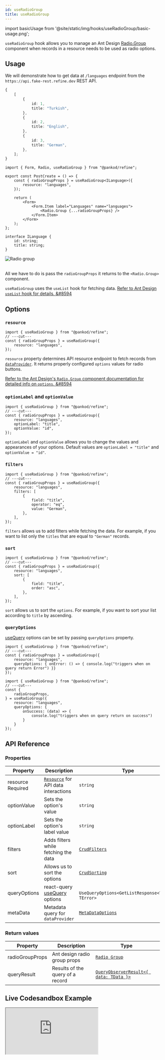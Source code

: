 ```yaml
---
id: useRadioGroup
title: useRadioGroup
---
```


import basicUsage from '@site/static/img/hooks/useRadioGroup/basic-usage.png';

`useRadioGroup` hook allows you to manage an Ant Design [Radio.Group](https://ant.design/components/radio/#components-radio-demo-radiogroup-with-name) component when records in a resource needs to be used as radio options.

## Usage

We will demonstrate how to get data at `/languages` endpoint from the `https://api.fake-rest.refine.dev` REST API.

```ts title="https://api.fake-rest.refine.dev/languages"
{
    [
        {
            id: 1,
            title: "Turkish",
        },
        {
            id: 2,
            title: "English",
        },
        {
            id: 3,
            title: "German",
        },
    ];
}
```

```tsx twoslash title="pages/posts/create.tsx" {3-5, 10}
import { Form, Radio, useRadioGroup } from "@pankod/refine";

export const PostCreate = () => {
    const { radioGroupProps } = useRadioGroup<ILanguage>({
        resource: "languages",
    });

    return (
        <Form>
            <Form.Item label="Languages" name="languages">
                <Radio.Group {...radioGroupProps} />
            </Form.Item>
        </Form>
    );
};

interface ILanguage {
    id: string;
    title: string;
}
```

<div class="img-container">
    <div class="window">
        <div class="control red"></div>
        <div class="control orange"></div>
        <div class="control green"></div>
    </div>
    <img src={basicUsage} alt="Radio group" />
</div>
<br/>

All we have to do is pass the `radioGroupProps` it returns to the `<Radio.Group>` component.

`useRadioGroup` uses the `useList` hook for fetching data. [Refer to Ant Design `useList` hook for details. &#8594](../data/useList.md)

## Options

### `resource`

```tsx twoslash {1}
import { useRadioGroup } from "@pankod/refine";
// ---cut---
const { radioGroupProps } = useRadioGroup({
    resource: "languages",
});
```

`resource` property determines API resource endpoint to fetch records from [`dataProvider`](api-references/providers/data-provider.md). It returns properly configured `options` values for radio buttons.

[Refer to the Ant Design's `Radio.Group` component documentation for detailed info on `options`. &#8594](https://ant.design/components/radio)

### `optionLabel` and `optionValue`

```tsx twoslash {2-3}
import { useRadioGroup } from "@pankod/refine";
// ---cut---
const { radioGroupProps } = useRadioGroup({
    resource: "languages",
    optionLabel: "title",
    optionValue: "id",
});
```

`optionLabel` and `optionValue` allows you to change the values and appearances of your options. Default values are `optionLabel = "title"` and `optionValue = "id"`.

### `filters`

```tsx twoslash {2-8}
import { useRadioGroup } from "@pankod/refine";
// ---cut---
const { radioGroupProps } = useRadioGroup({
    resource: "languages",
    filters: [
        {
            field: "title",
            operator: "eq",
            value: "German",
        },
    ],
});
```

`filters` allows us to add filters while fetching the data. For example, if you want to list only the `titles` that are equal to `"German"` records.

### `sort`

```tsx twoslash {2-7}
import { useRadioGroup } from "@pankod/refine";
// ---cut---
const { radioGroupProps } = useRadioGroup({
    resource: "languages",
    sort: [
        {
            field: "title",
            order: "asc",
        },
    ],
});
```

`sort` allows us to sort the `options`. For example, if you want to sort your list according to `title` by ascending.




### `queryOptions`

[useQuery](https://react-query.tanstack.com/reference/useQuery) options can be set by passing `queryOptions` property.



```tsx twoslash {2}
import { useRadioGroup } from "@pankod/refine";
// ---cut---
const { radioGroupProps } = useRadioGroup({
    resource: "languages",
    queryOptions: { onError: () => { console.log("triggers when on query return Error") }}
});
```

```tsx twoslash {2, 4-10}
import { useRadioGroup } from "@pankod/refine";
// ---cut---
const { 
    radioGroupProps, 
} = useRadioGroup({
    resource: "languages",
    queryOptions: { 
        onSuccess: (data) => { 
            console.log("triggers when on query return on success") 
        } 
    }
});
```

## API Reference

### Properties

| Property                                                                                            | Description                                                                         | Type                                                             | Default   |
| --------------------------------------------------------------------------------------------------- | ----------------------------------------------------------------------------------- | ---------------------------------------------------------------- | --------- |
| <div className="required-block"><div>resource</div> <div className=" required">Required</div></div> | [`Resource`](/api-references/components/resource.md) for API data interactions      | `string`                                                         |           |
| optionValue                                                                                         | Sets the option's value                                                             | `string`                                                         | `"id"`    |
| optionLabel                                                                                         | Sets the option's label value                                                       | `string`                                                         | `"title"` |
| filters                                                                                             | Adds filters while fetching the data                                                | [`CrudFilters`](../../interfaces.md#crudfilters)                 |           |
| sort                                                                                                | Allows us to sort the options                                                       | [`CrudSorting`](../../interfaces.md#crudsorting)                 |           |
| queryOptions                                                                                        | react-query [useQuery](https://react-query.tanstack.com/reference/useQuery) options | ` UseQueryOptions<GetListResponse<TData>, TError>`               |           |
| metaData                                                                                            | Metadata query for `dataProvider`                                                   | [`MetaDataOptions`](/api-references/interfaces.md#metadataquery) | {}        |


### Return values

| Property        | Description                      | Type                                                                                          |
| --------------- | -------------------------------- | --------------------------------------------------------------------------------------------- |
| radioGroupProps | Ant design radio group props     | [`Radio Group`](https://ant.design/components/radio/#RadioGroup)                              |
| queryResult     | Results of the query of a record | [`QueryObserverResult<{ data: TData }>`](https://react-query.tanstack.com/reference/useQuery) |


## Live Codesandbox Example

<iframe src="https://codesandbox.io/embed/refine-use-radio-group-example-5rrxj?autoresize=1&fontsize=14&module=%2Fsrc%2Fpages%2Fposts%2Fedit.tsx&theme=dark&view=preview"
     style={{width: "100%", height:"80vh", border: "0px", borderRadius: "8px", overflow:"hidden"}}
     title="refine-use-radio-group-example"
     allow="accelerometer; ambient-light-sensor; camera; encrypted-media; geolocation; gyroscope; hid; microphone; midi; payment; usb; vr; xr-spatial-tracking"
     sandbox="allow-forms allow-modals allow-popups allow-presentation allow-same-origin allow-scripts"
   ></iframe>